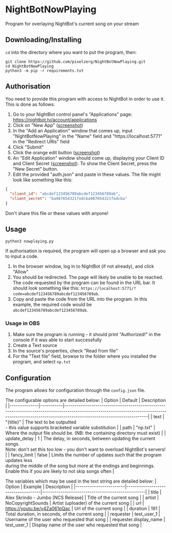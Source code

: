 # NightBotNowPlaying
Program for overlaying NightBot's current song on your stream 

## Downloading/Installing
`cd` into the directory where you want to put the program, then:
```
git clone https://github.com/pixelzerg/NightBotNowPlaying.git
cd NightBotNowPlaying
python3 -m pip -r requirements.txt
```


## Authorisation
You need to provide this program with access to NightBot in order to use it. This is done as follows:
1. Go to your NightBot control panel's "Applications" page: https://nightbot.tv/account/applications
2. Click on "New App" ([screenshot](res/applications_page.png))
3. In the "Add an Application" window that comes up, input "NightBotNowPlaying" in the "Name" field and "https://localhost:5771" in the "Redirect URIs" field
4. Click "Submit"
5. Click the orange edit button ([screenshot](res/applications_page_2.png))
6. An "Edit Application" window should come up, displaying your Client ID and Client Secret ([screenshot](res/applications_edit.png)). To show the Client Secret, press the "New Secret" button.
7. Edit the provided "auth.json" and paste in these values. The file might look like something like this:
```json
{
  "client_id": "abcdef123456789abcdef123456789ab",
  "client_secret": "ba987654321fedcba987654321fedcba"
}
```
Don't share this file or these values with anyone!

## Usage
```
python3 nowplaying.py
```
If authorisation is required, the program will open up a browser and ask you to input a code.
1. In the browser window, log in to NightBot (if not already), and click "Allow"
2. You should be redirected. The page will likely be unable to be reached. The code requested by the program can be found in the URL bar. It should look something like this: `https://localhost:5771/?code=abcdef123456789abcdef123456789ab`.
3. Copy and paste the code from the URL into the program. In this example, the required code would be `abcdef123456789abcdef123456789ab`.

### Usage in OBS
1. Make sure the program is running - it should print "Authorized!" in the console if it was able to start successfully
2. Create a Text source
3. In the source's properties, check "Read from file"
4. For the "Text file" field, browse to the folder where you installed the program, and select `np.txt`


## Configuration
The program allows for configuration through the `config.json` file.

The configurable options are detailed below:
| Option       | Default   | Description                                                                                                                                                                                        |
|--------------|-----------|----------------------------------------------------------------------------------------------------------------------------------------------------------------------------------------------------|
| text         | "{title}" | The text to be outputted<br> - this value supports bracketed variable substitution                                                                                                                 |
| path         | "np.txt"  | Where the output file should be. (NB: the containing directory must exist)                                                                                                                         |
| update_delay | 1         | The delay, in seconds, between updating the current songs.<br>Note: don't set this too low - you don't want to overload NightBot's servers!                                                        |
| fancy_limit  | false     | Limits the number of updates such that the program updates less <br>during the middle of the song but more at the endings and beginnings.<br>Enable this if you are likely to not skip songs often |

The variables which may be used in the text string are detailed below:
| Option                 | Example                            | Description                                      |
|------------------------|------------------------------------|--------------------------------------------------|
| title                  | Alex Skrindo - Jumbo [NCS Release] | Title of the current song                        |
| artist                 | NoCopyrightSounds                  | Artist (uploader) of the current song            |
| url                    | https://youtu.be/v4Za061pQac       | Url of the current song                          |
| duration               | 191                                | Total duration, in seconds, of the current song  |
| requester              | test_user_1                        | Username of the user who requested that song     |
| requester.display_name | test_user_1                        | Display name of the user who requested that song |
